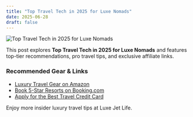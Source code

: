 ```yaml
---
title: "Top Travel Tech in 2025 for Luxe Nomads"
date: 2025-06-28
draft: false
---
```


![Top Travel Tech in 2025 for Luxe Nomads](../../static/images/top-travel-tech-in-2025-for-luxe-nomads.jpg)

This post explores **Top Travel Tech in 2025 for Luxe Nomads** and features top-tier recommendations, pro travel tips, and exclusive affiliate links.

### Recommended Gear & Links
- [Luxury Travel Gear on Amazon](https://www.amazon.com/s?k=luxury+travel+gear&tag=your-affiliate-id)
- [Book 5-Star Resorts on Booking.com](https://www.booking.com/index.html?aid=your-affiliate-id)
- [Apply for the Best Travel Credit Card](https://creditcards.com/compare/?affiliate=your-affiliate-id)

Enjoy more insider luxury travel tips at Luxe Jet Life.
